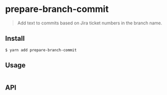 # prepare-branch-commit

> Add text to commits based on Jira ticket numbers in the branch name.

## Install

```
$ yarn add prepare-branch-commit
```

## Usage

```json

```

## API
